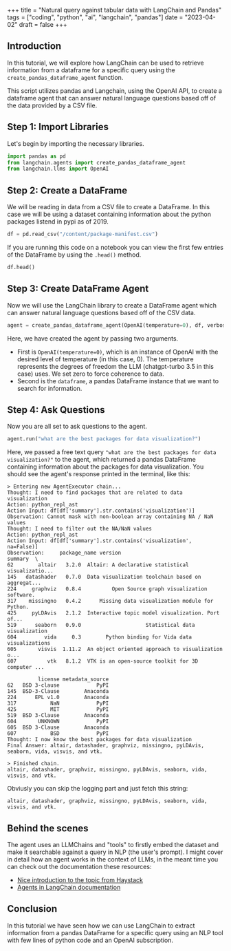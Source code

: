 +++
title = "Natural query against tabular data with LangChain and Pandas" 
tags = ["coding", "python", "ai", "langchain", "pandas"] 
date = "2023-04-02" 
draft = false
+++

## Introduction

In this tutorial, we will explore how LangChain can be used to retrieve information from a dataframe for a specific query using the `create_pandas_dataframe_agent` function. 

This script utilizes pandas and Langchain, using the OpenAI API, to create a dataframe agent that can answer natural language questions based off of the data provided by a CSV file. 

## Step 1: Import Libraries

Let's begin by importing the necessary libraries. 

```python
import pandas as pd
from langchain.agents import create_pandas_dataframe_agent
from langchain.llms import OpenAI
```

## Step 2: Create a DataFrame
We will be reading in data from a CSV file to create a DataFrame. In this case we will be using a dataset containing information about the python packages listend in pypi as of 2019.

```python
df = pd.read_csv("/content/package-manifest.csv")
```

If you are running this code on a notebook you can view the first few entries of the DataFrame by using the `.head()` method.

```python
df.head()
```

## Step 3: Create DataFrame Agent

Now we will use the LangChain library to create a DataFrame agent which can answer natural language questions based off of the CSV data. 

```python
agent = create_pandas_dataframe_agent(OpenAI(temperature=0), df, verbose=True)
```

Here, we have created the agent by passing two arguments. 
  - First is `OpenAI(temperature=0)`, which is an instance of OpenAI with the desired level of temperature (in this case, 0). The temperature represents the degrees of freedom the LLM (chatgpt-turbo 3.5 in this case) uses. We set zero to force coherence to data.
  - Second is the `dataframe`, a pandas DataFrame instance that we want to search for information.


## Step 4: Ask Questions 

Now you are all set to ask questions to the agent. 

```python
agent.run("what are the best packages for data visualization?")
```

Here, we passed a free text query `"what are the best packages for data visualization?"` to the agent, which returned a pandas DataFrame containing information about the packages for data visualization. You should see the agent's response printed in the terminal, like this:

```shell
> Entering new AgentExecutor chain...
Thought: I need to find packages that are related to data visualization
Action: python_repl_ast
Action Input: df[df['summary'].str.contains('visualization')]
Observation: Cannot mask with non-boolean array containing NA / NaN values
Thought: I need to filter out the NA/NaN values
Action: python_repl_ast
Action Input: df[df['summary'].str.contains('visualization', na=False)]
Observation:     package_name version                                            summary  \
62        altair   3.2.0  Altair: A declarative statistical visualizatio...   
145   datashader   0.7.0  Data visualization toolchain based on aggregat...   
224     graphviz   0.8.4          Open Source graph visualization software.   
317    missingno   0.4.2      Missing data visualization module for Python.   
425     pyLDAvis   2.1.2  Interactive topic model visualization. Port of...   
519      seaborn   0.9.0                     Statistical data visualization   
604         vida     0.3        Python binding for Vida data visualizations   
605       visvis  1.11.2  An object oriented approach to visualization o...   
607          vtk   8.1.2  VTK is an open-source toolkit for 3D computer ...   

          license metadata_source  
62   BSD 3-clause            PyPI  
145  BSD-3-Clause        Anaconda  
224      EPL v1.0        Anaconda  
317           NaN            PyPI  
425           MIT            PyPI  
519  BSD 3-Clause        Anaconda  
604       UNKNOWN            PyPI  
605  BSD 3-Clause        Anaconda  
607           BSD            PyPI  
Thought: I now know the best packages for data visualization
Final Answer: altair, datashader, graphviz, missingno, pyLDAvis, seaborn, vida, visvis, and vtk.

> Finished chain.
altair, datashader, graphviz, missingno, pyLDAvis, seaborn, vida, visvis, and vtk.
```

Obviusly you can skip the logging part and just fetch this string:

```
altair, datashader, graphviz, missingno, pyLDAvis, seaborn, vida, visvis, and vtk.
```

## Behind the scenes
The agent uses an LLMChains and "tools" to firstly embed the dataset and make it searchable against a query in NLP (the user's prompt). I might  cover in detail how an agent works in the context of LLMs, in the meant time you can check out the documentation these resources:

- [Nice introduction to the topic from Haystack](https://haystack.deepset.ai/blog/introducing-haystack-agents)
- [Agents in LangChain documentation](https://python.langchain.com/en/latest/modules/agents/getting_started.html)

## Conclusion
In this tutorial we have seen how we can use LangChain to extract information from a pandas DataFrame for a specific query using an NLP tool with few lines of python code and an OpenAI subscription.